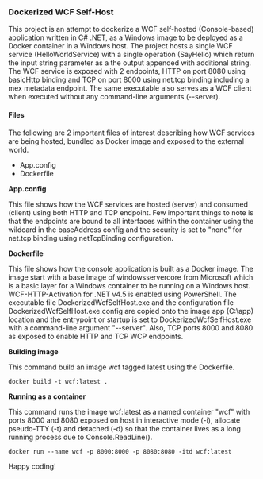 ﻿### Dockerized WCF Self-Host

This project is an attempt to dockerize a WCF self-hosted (Console-based) application written in C# .NET, as a Windows image to be deployed as a Docker container in a Windows host.
The project hosts a single WCF service (HelloWorldService) with a single operation (SayHello) which return the input string parameter as a the output appended with additional string.
The WCF service is exposed with 2 endpoints, HTTP on port 8080 using basicHttp binding and TCP on port 8000 using net.tcp binding including a mex metadata endpoint.
The same executable also serves as a WCF client when executed without any command-line arguments (--server).

#### Files

The following are 2 important files of interest describing how WCF services are being hosted, bundled as Docker image and exposed to the external world.

* App.config
* Dockerfile

**App.config**

This file shows how the WCF services are hosted (server) and consumed (client) using both HTTP and TCP endpoint. Few important things to note is that the endpoints are bound to all interfaces within the container using the wildcard in the baseAddress config and the security is set to "none" for net.tcp binding using netTcpBinding configuration.

**Dockerfile**

This file shows how the console application is built as a Docker image. The image start with a base image of windowsservercore from Microsoft which is a basic layer for a Windows container to be running on a Windows host.
WCF-HTTP-Activation for .NET v4.5 is enabled using PowerShell. The executable file DockerizedWcfSelfHost.exe and the configuration file DockerizedWcfSelfHost.exe.config are copied onto the image app (C:\app) location and the entrypoint or startup is set to DockerizedWcfSelfHost.exe with a command-line argument "--server".
Also, TCP ports 8000 and 8080 as exposed to enable HTTP and TCP WCP endpoints.

**Building image**

This command build an image wcf tagged latest using the Dockerfile.

```docker
docker build -t wcf:latest .
```

**Running as a container**

This command runs the image wcf:latest as a named container "wcf" with ports 8000 and 8080 exposed on host in interactive mode (-i), allocate pseudo-TTY (-t) and detached (-d) so that the container lives as a long running process due to Console.ReadLine().

```docker
docker run --name wcf -p 8000:8000 -p 8080:8080 -itd wcf:latest
```

Happy coding!